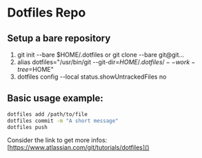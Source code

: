 # Dotfiles Repo

## Setup a bare repository
1. git init --bare $HOME/.dotfiles
		or git clone --bare git@git...
2. alias dotfiles="/usr/bin/git --git-dir=$HOME/.dotfiles/ --work-tree=$HOME"
3. dotfiles config --local status.showUntrackedFiles no

## Basic usage example:
```bash
dotfiles add /path/to/file
dotfiles commit -m "A short message"
dotfiles push
```

Consider the link to get more infos:
[https://www.atlassian.com/git/tutorials/dotfiles]()
